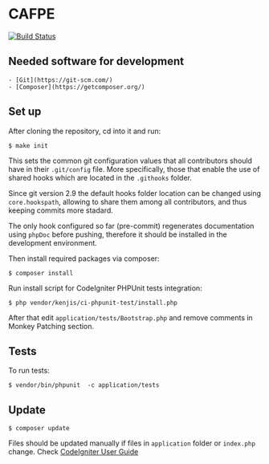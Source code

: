 # CAFPE
[![Build Status](http://localhost:8090/buildStatus/icon?job=cafpe)](http://localhost:8090/job/cafpe/)

## Needed software for development

    - [Git](https://git-scm.com/)
    - [Composer](https://getcomposer.org/)

## Set up
After cloning the repository, cd into it and run:

```
$ make init
```

This sets the common git configuration values that all contributors should have in their ```.git/config``` file. More specifically, those that enable the use of shared hooks which are located in the ```.githooks``` folder.

Since git version 2.9 the default hooks folder location can be changed using ```core.hookspath```, allowing to share them among all contributors, and thus keeping commits more stadard.

The only hook configured so far (pre-commit) regenerates documentation using ```phpDoc``` before pushing, therefore it should be installed in the development environment.

Then install required packages via composer:

```
$ composer install
```

Run install script for CodeIgniter PHPUnit tests integration:
```
$ php vendor/kenjis/ci-phpunit-test/install.php
```

After that edit ```application/tests/Bootstrap.php``` and remove comments in Monkey Patching section.

## Tests

To run tests:

```
$ vendor/bin/phpunit  -c application/tests
```

## Update

```
$ composer update
```

Files should be updated manually if files in `application` folder or `index.php` change. Check [CodeIgniter User Guide](http://www.codeigniter.com/user_guide/installation/upgrading.html)
